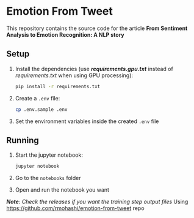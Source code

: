 # Emotion From Tweet

This repository contains the source code for the article
**From Sentiment Analysis to Emotion Recognition: A NLP story**

## Setup

1. Install the dependencies (use ***requirements.gpu.txt*** instead of
*requirements.txt* when using GPU processing):

    ```bash
    pip install -r requirements.txt
    ```
1. Create a `.env` file:

    ```bash
    cp .env.sample .env
    ```
1. Set the environment variables inside the created `.env` file

## Running

1. Start the jupyter notebook:

    ```bash
    jupyter notebook
    ```
1. Go to the `notebooks` folder
1. Open and run the notebook you want

***Note***: *Check the releases if you want the training step output files*
Using https://github.com/rmohashi/emotion-from-tweet repo
